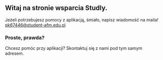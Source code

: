 ## Witaj na stronie wsparcia Studly.

Jeżeli potrzebujesz pomocy z aplikacją, śmiało, napisz wiadomość na maila!
pk67446@student-afm.edu.pl

### Proste, prawda?

Chcesz pomóc przy aplikacji? 
Skontaktuj się z nami pod tym samym adresem.

### 
